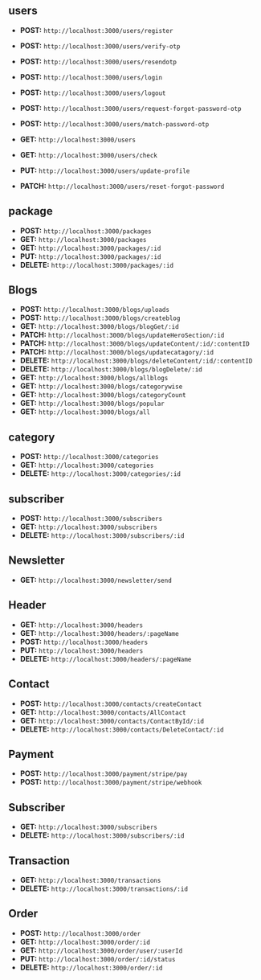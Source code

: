 ## users
- **POST:** `http://localhost:3000/users/register`  
- **POST:** `http://localhost:3000/users/verify-otp`  
- **POST:** `http://localhost:3000/users/resendotp`  
- **POST:** `http://localhost:3000/users/login`  
- **POST:** `http://localhost:3000/users/logout`  
- **POST:** `http://localhost:3000/users/request-forgot-password-otp`  
- **POST:** `http://localhost:3000/users/match-password-otp`  

- **GET:** `http://localhost:3000/users`  
- **GET:** `http://localhost:3000/users/check`  

- **PUT:** `http://localhost:3000/users/update-profile`  
- **PATCH:** `http://localhost:3000/users/reset-forgot-password`  


## package
- **POST:** `http://localhost:3000/packages`  
- **GET:** `http://localhost:3000/packages`  
- **GET:** `http://localhost:3000/packages/:id`  
- **PUT:** `http://localhost:3000/packages/:id`  
- **DELETE:** `http://localhost:3000/packages/:id`  



## Blogs
- **POST:** `http://localhost:3000/blogs/uploads`  
- **POST:** `http://localhost:3000/blogs/createblog`  
- **GET:** `http://localhost:3000/blogs/blogGet/:id`  
- **PATCH:** `http://localhost:3000/blogs/updateHeroSection/:id`  
- **PATCH:** `http://localhost:3000/blogs/updateContent/:id/:contentID`  
- **PATCH:** `http://localhost:3000/blogs/updatecatagory/:id`  
- **DELETE:** `http://localhost:3000/blogs/deleteContent/:id/:contentID`  
- **DELETE:** `http://localhost:3000/blogs/blogDelete/:id`  
- **GET:** `http://localhost:3000/blogs/allblogs`  
- **GET:** `http://localhost:3000/blogs/categorywise`  
- **GET:** `http://localhost:3000/blogs/categoryCount`  
- **GET:** `http://localhost:3000/blogs/popular`  
- **GET:** `http://localhost:3000/blogs/all`  


## category
- **POST:** `http://localhost:3000/categories`  
- **GET:** `http://localhost:3000/categories`  
- **DELETE:** `http://localhost:3000/categories/:id`  

## subscriber
- **POST:** `http://localhost:3000/subscribers`  
- **GET:** `http://localhost:3000/subscribers`  
- **DELETE:** `http://localhost:3000/subscribers/:id`  

## Newsletter
- **GET:** `http://localhost:3000/newsletter/send`  

## Header
- **GET:** `http://localhost:3000/headers`  
- **GET:** `http://localhost:3000/headers/:pageName`  
- **POST:** `http://localhost:3000/headers`  
- **PUT:** `http://localhost:3000/headers`  
- **DELETE:** `http://localhost:3000/headers/:pageName`  

## Contact
- **POST:** `http://localhost:3000/contacts/createContact`  
- **GET:** `http://localhost:3000/contacts/AllContact`  
- **GET:** `http://localhost:3000/contacts/ContactById/:id`  
- **DELETE:** `http://localhost:3000/contacts/DeleteContact/:id`  

## Payment
- **POST:** `http://localhost:3000/payment/stripe/pay`  
- **POST:** `http://localhost:3000/payment/stripe/webhook`  


## Subscriber
- **GET:** `http://localhost:3000/subscribers`  
- **DELETE:** `http://localhost:3000/subscribers/:id`  

## Transaction
- **GET:** `http://localhost:3000/transactions`  
- **DELETE:** `http://localhost:3000/transactions/:id`  

## Order
- **POST:** `http://localhost:3000/order`  
- **GET:** `http://localhost:3000/order/:id`  
- **GET:** `http://localhost:3000/order/user/:userId`  
- **PUT:** `http://localhost:3000/order/:id/status`  
- **DELETE:** `http://localhost:3000/order/:id`  


